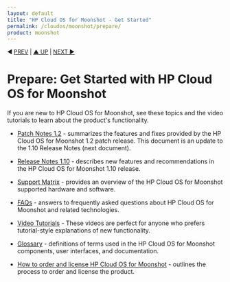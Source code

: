 ```yaml
---
layout: default
title: "HP Cloud OS for Moonshot - Get Started"
permalink: /cloudos/moonshot/prepare/
product: moonshot
---
```


<!--PUBLISH--> 


<p style="font-size: small;"> &#9664; <a href="/cloudos/moonshot/">PREV</a> | <a href="/cloudos/moonshot/">&#9650; UP</a> | 
<a href="/cloudos/moonshot/prepare/releasenotes/">NEXT &#9654;</a> </p>


# Prepare: Get Started with HP Cloud OS for Moonshot

If you are new to HP Cloud OS for Moonshot, see these topics and the video tutorials to learn about the product's functionality.

 
* [Patch Notes 1.2](/cloudos/moonshot/prepare/patchnotes-two/) - summarizes the features and fixes provided by the HP Cloud OS for Moonshot 1.2 patch release. This document is an update to the 1.10 Release Notes (next document).
 

<!-- Binamra and Vandana: In the [label] below, be sure to change the release number to 1.10 or whatever is next. 
The Release Notes is one of the few topics where we include the release number. 
In other topics, try to avoid specifying the release number unless absolutely necessary. --> 

* [Release Notes 1.10](/cloudos/moonshot/prepare/releasenotes/) - describes new features and recommendations in the HP Cloud OS for Moonshot 1.10 release.

* [Support Matrix](/cloudos/moonshot/prepare/supportmatrix/) - provides an overview of the HP Cloud OS for Moonshot supported hardware and software.

* [FAQs](/cloudos/moonshot/prepare/faqs/) - answers to frequently asked questions about HP Cloud OS for Moonshot and related technologies.

* [Video Tutorials](/cloudos/moonshot/prepare/videos/) - These videos are perfect for anyone who prefers tutorial-style explanations of new functionality.

* [Glossary](/cloudos/moonshot/prepare/glossary/) - definitions of terms used in the HP Cloud OS for Moonshot components, user interfaces, and documentation.

* [How to order and license HP Cloud OS for Moonshot](/cloudos/moonshot/prepare/order-license/) - outlines the process to order and license the product.

